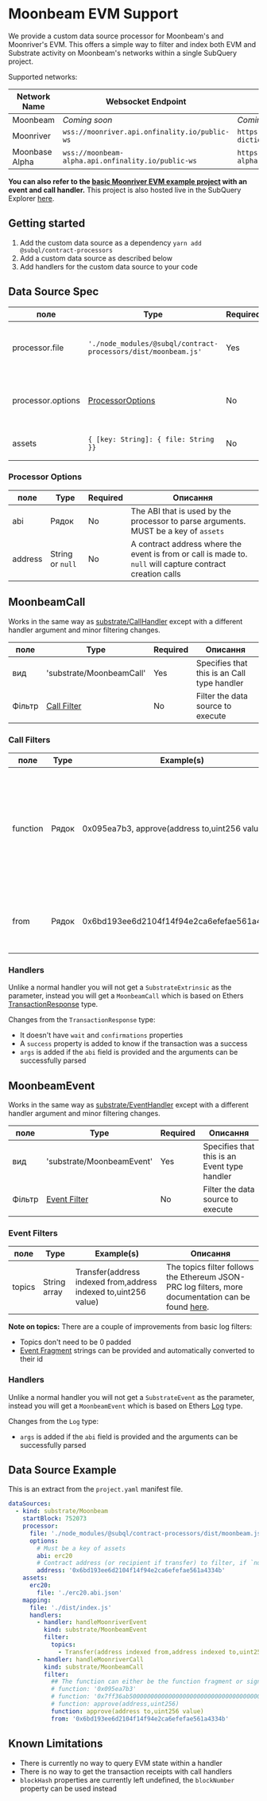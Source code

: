 # Moonbeam EVM Support

We provide a custom data source processor for Moonbeam's and Moonriver's EVM. This offers a simple way to filter and index both EVM and Substrate activity on Moonbeam's networks within a single SubQuery project.

Supported networks:

| Network Name   | Websocket Endpoint                                 | Dictionary Endpoint                                                  |
| -------------- | -------------------------------------------------- | -------------------------------------------------------------------- |
| Moonbeam       | _Coming soon_                                      | _Coming soon_                                                        |
| Moonriver      | `wss://moonriver.api.onfinality.io/public-ws`      | `https://api.subquery.network/sq/subquery/moonriver-dictionary`      |
| Moonbase Alpha | `wss://moonbeam-alpha.api.onfinality.io/public-ws` | `https://api.subquery.network/sq/subquery/moonbase-alpha-dictionary` |

**You can also refer to the [basic Moonriver EVM example project](https://github.com/subquery/tutorials-moonriver-evm-starter) with an event and call handler.** This project is also hosted live in the SubQuery Explorer [here](https://explorer.subquery.network/subquery/subquery/moonriver-evm-starter-project).

## Getting started

1. Add the custom data source as a dependency `yarn add @subql/contract-processors`
2. Add a custom data source as described below
3. Add handlers for the custom data source to your code

## Data Source Spec

| поле              | Type                                                           | Required | Описання                                   |
| ----------------- | -------------------------------------------------------------- | -------- | ------------------------------------------ |
| processor.file    | `'./node_modules/@subql/contract-processors/dist/moonbeam.js'` | Yes      | File reference to the data processor code  |
| processor.options | [ProcessorOptions](#processor-options)                         | No       | Options specific to the Moonbeam Processor |
| assets            | `{ [key: String]: { file: String }}`                           | No       | An object of external asset files          |

### Processor Options

| поле    | Type             | Required | Описання                                                                                                   |
| ------- | ---------------- | -------- | ---------------------------------------------------------------------------------------------------------- |
| abi     | Рядок            | No       | The ABI that is used by the processor to parse arguments. MUST be a key of `assets`                        |
| address | String or `null` | No       | A contract address where the event is from or call is made to. `null` will capture contract creation calls |

## MoonbeamCall

Works in the same way as [substrate/CallHandler](../create/mapping/#call-handler) except with a different handler argument and minor filtering changes.

| поле   | Type                         | Required | Описання                                    |
| ------ | ---------------------------- | -------- | ------------------------------------------- |
| вид    | 'substrate/MoonbeamCall'     | Yes      | Specifies that this is an Call type handler |
| Фільтр | [Call Filter](#call-filters) | No       | Filter the data source to execute           |

### Call Filters

| поле     | Type  | Example(s)                                    | Описання                                                                                                                                                                         |
| -------- | ----- | --------------------------------------------- | -------------------------------------------------------------------------------------------------------------------------------------------------------------------------------- |
| function | Рядок | 0x095ea7b3, approve(address to,uint256 value) | Either [Function Signature](https://docs.ethers.io/v5/api/utils/abi/fragments/#FunctionFragment) strings or the function `sighash` to filter the function called on the contract |
| from     | Рядок | 0x6bd193ee6d2104f14f94e2ca6efefae561a4334b    | An Ethereum address that sent the transaction                                                                                                                                    |

### Handlers

Unlike a normal handler you will not get a `SubstrateExtrinsic` as the parameter, instead you will get a `MoonbeamCall` which is based on Ethers [TransactionResponse](https://docs.ethers.io/v5/api/providers/types/#providers-TransactionResponse) type.

Changes from the `TransactionResponse` type:

- It doesn't have `wait` and `confirmations` properties
- A `success` property is added to know if the transaction was a success
- `args` is added if the `abi` field is provided and the arguments can be successfully parsed

## MoonbeamEvent

Works in the same way as [substrate/EventHandler](../create/mapping/#event-handler) except with a different handler argument and minor filtering changes.

| поле   | Type                           | Required | Описання                                     |
| ------ | ------------------------------ | -------- | -------------------------------------------- |
| вид    | 'substrate/MoonbeamEvent'      | Yes      | Specifies that this is an Event type handler |
| Фільтр | [Event Filter](#event-filters) | No       | Filter the data source to execute            |

### Event Filters

| поле   | Type         | Example(s)                                                      | Описання                                                                                                                                         |
| ------ | ------------ | --------------------------------------------------------------- | ------------------------------------------------------------------------------------------------------------------------------------------------ |
| topics | String array | Transfer(address indexed from,address indexed to,uint256 value) | The topics filter follows the Ethereum JSON-PRC log filters, more documentation can be found [here](https://docs.ethers.io/v5/concepts/events/). |

<b>Note on topics:</b>
There are a couple of improvements from basic log filters:

- Topics don't need to be 0 padded
- [Event Fragment](https://docs.ethers.io/v5/api/utils/abi/fragments/#EventFragment) strings can be provided and automatically converted to their id

### Handlers

Unlike a normal handler you will not get a `SubstrateEvent` as the parameter, instead you will get a `MoonbeamEvent` which is based on Ethers [Log](https://docs.ethers.io/v5/api/providers/types/#providers-Log) type.

Changes from the `Log` type:

- `args` is added if the `abi` field is provided and the arguments can be successfully parsed

## Data Source Example

This is an extract from the `project.yaml` manifest file.

```yaml
dataSources:
  - kind: substrate/Moonbeam
    startBlock: 752073
    processor:
      file: './node_modules/@subql/contract-processors/dist/moonbeam.js'
      options:
        # Must be a key of assets
        abi: erc20
        # Contract address (or recipient if transfer) to filter, if `null` should be for contract creation
        address: '0x6bd193ee6d2104f14f94e2ca6efefae561a4334b'
    assets:
      erc20:
        file: './erc20.abi.json'
    mapping:
      file: './dist/index.js'
      handlers:
        - handler: handleMoonriverEvent
          kind: substrate/MoonbeamEvent
          filter:
            topics:
              - Transfer(address indexed from,address indexed to,uint256 value)
        - handler: handleMoonriverCall
          kind: substrate/MoonbeamCall
          filter:
            ## The function can either be the function fragment or signature
            # function: '0x095ea7b3'
            # function: '0x7ff36ab500000000000000000000000000000000000000000000000000000000'
            # function: approve(address,uint256)
            function: approve(address to,uint256 value)
            from: '0x6bd193ee6d2104f14f94e2ca6efefae561a4334b'
```

## Known Limitations

- There is currently no way to query EVM state within a handler
- There is no way to get the transaction receipts with call handlers
- `blockHash` properties are currently left undefined, the `blockNumber` property can be used instead
